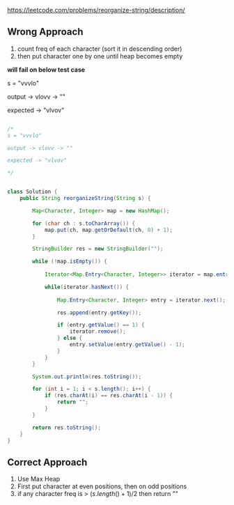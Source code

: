 https://leetcode.com/problems/reorganize-string/description/


## Wrong Approach

1. count freq of each character (sort it in descending order)
2. then put character one by one until heap becomes empty 

**will fail on below test case**

s = "vvvlo"

output -> vlovv -> ""

expected -> "vlvov"



```java

/*
s = "vvvlo"

output -> vlovv -> ""

expected -> "vlvov"

*/


class Solution {
    public String reorganizeString(String s) {

        Map<Character, Integer> map = new HashMap();

        for (char ch : s.toCharArray()) {
            map.put(ch, map.getOrDefault(ch, 0) + 1);
        }

        StringBuilder res = new StringBuilder("");

        while (!map.isEmpty()) {
            
            Iterator<Map.Entry<Character, Integer>> iterator = map.entrySet().iterator();

            while(iterator.hasNext()) {
                
                Map.Entry<Character, Integer> entry = iterator.next();

                res.append(entry.getKey());

                if (entry.getValue() == 1) {
                    iterator.remove();
                } else {
                    entry.setValue(entry.getValue() - 1);
                }
            }
        }

        System.out.println(res.toString());

        for (int i = 1; i < s.length(); i++) {
            if (res.charAt(i) == res.charAt(i - 1)) {
                return "";
            }
        }

        return res.toString();
    }
}
```


## Correct Approach

1. Use Max Heap
2. First put character at even positions, then on odd positions
3. if any character freq is > $(s.length() + 1)/2$ then return ""